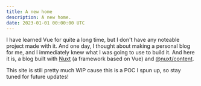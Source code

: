 ```yaml
---
title: A new home
description: A new home.
date: 2023-01-01 00:00:00 UTC
---
```


I have learned Vue for quite a long time, but I don't have any noteable project made with it. And one day, I thought about making a personal blog for me, and I immediately knew what I was going to use to build it. And here it is, a blog built with [Nuxt](https://github.com/nuxt/framework) (a framework based on Vue) and [@nuxt/content](https://github.com/nuxt/content).

This site is still pretty much WIP cause this is a POC I spun up, so stay tuned for future updates!
